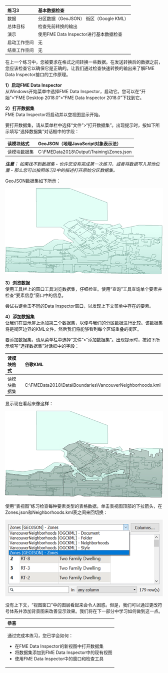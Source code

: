 |  练习3 |  基本数据检查 |
| :--- | :--- |
| 数据 | 分区数据（GeoJSON） 街区（Google KML） |
| 总体目标 | 检查先前转换的输出 |
| 演示 | 使用FME Data Inspector进行基本数据检查 |
| 启动工作空间 | 无 |
| 结束工作空间 | 无 |

在上一个练习中，您被要求在格式之间转换一些数据。在发送转换后的数据之前，您应该检查它以确保它是正确的。让我们通过检查快速转换的输出来了解FME Data Inspector接口的工作原理。

**1）启动FME Data Inspector**  
从Windows开始菜单中选择FME Data Inspector，启动它。您可以在“开始”&gt;“FME Desktop 2018.0”&gt;“FME Data Inspector 2018.0”下找到它。

  
**2）打开数据集**  
 FME Data Inspector将启动并以空视图显示开始。

要打开数据集，请从菜单栏中选择“文件”&gt;“打开数据集”。出现提示时，按如下所示填写“选择数据集”对话框中的字段：

| 读模块格式 | GeoJSON（地理JavaScript对象表示法） |
| :--- | :--- |
| 读模块数据集 | C:\FMEData2018\Output\Training\Zones.json |

_**注意：**_ _如果找不到数据集 - 也许您没有完成第一次练习，或者将数据写入其他位置 - 那么您可以按照练习2中的描述打开原始分区数据集。_

GeoJSON数据集如下所示：

![](./Images/Img1.215.Ex3.DataInspectorDataView.png)

  
**3）浏览数据**  
使用工具栏上的窗口工具浏览数据集，仔细检查。使用“查询”工具查询单个要素并检查“要素信息”窗口中的信息。

尝试右键单击不同的Data Inspector窗口，以发现上下文菜单中存在的要素。

  
**4）添加数据集**  
让我们在显示屏上添加第二个数据集，以便与我们的分区数据进行比较。该数据集将是街区边界的KML文件。然后我们将能够看到每个区域重叠的街区。

要添加数据集，请从菜单栏中选择“文件”&gt;“添加数据集”。出现提示时，按如下所示填写“选择数据集”对话框中的字段：

| 读模块格式 | 谷歌KML |
| :--- | :--- |
| 读模块数据集 | C:\FMEData2018\Data\Boundaries\VancouverNeighborhoods.kml |

显示现在看起来像这样：

![](./Images/Img1.216.Ex3.DataInspectorAddedDataView.png)

使用“表视图”练习检查每种要素类型的表格数据。单击表视图顶部的下拉箭头，在Zones.json和Neighborhoods.kml表之间来回切换：

![](./Images/Img1.217.Ex3.DataInspectorTableViewSwitch.png)

没有上下文，“视图窗口”中的图层看起来会令人困惑。但是，我们可以通过更改符号体系并添加背景图来改善显示效果。我们将在下一部分中学习如何做到这一点。

<table>
  <thead>
    <tr>
      <th style="text-align:left">恭喜</th>
    </tr>
  </thead>
  <tbody>
    <tr>
      <td style="text-align:left">
        <p>通过完成本练习，您已学会如何：
          <br />
        </p>
        <ul>
          <li>在FME Data Inspector的新视图中打开数据集</li>
          <li>将数据集添加到FME Data Inspector中的现有视图</li>           
          <li>使用FME Data Inspector中的窗口和检查工具</li>
        </ul>
      </td>
    </tr>
  </tbody>
</table>
